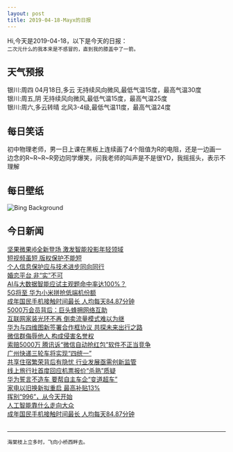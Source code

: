 ```yaml
---
layout: post
title: 2019-04-18-Mayx的日报
---
```


Hi,今天是2019-04-18，以下是今天的日报：<br><small>
二次元什么的我本来是不感冒的，直到我的膝盖中了一箭。</small><!--more-->
## 天气预报
银川:周四 04月18日,多云 无持续风向微风,最低气温15度，最高气温30度<br>银川:周五,阴 无持续风向微风,最低气温15度，最高气温25度<br>银川:周六,多云转晴 北风3-4级,最低气温11度，最高气温24度
## 每日笑话
初中物理老师，男一日上课在黑板上连续画了4个阻值为R的电阻，还是一边画一边念的R~R~R~R旁边同学爆笑，问我老师的叫声是不是很YD，我摇摇头，表示不理解
## 每日壁纸
![Bing Background](https://cn.bing.com/th?id=OHR.HopeValley_EN-US6541382933_1920x1080.jpg&rf=LaDigue_1920x1080.jpg&pid=hp "Hope Valley, Peak District, England (© Daniel_Kay/Getty Images Plus)")
## 今日新闻

[坚果微果i6全新登场 激发智能投影年轻领域](http://it.people.com.cn/n1/2019/0418/c1009-31036248.html)   
[短视频虽短 版权保护不能短](http://it.people.com.cn/n1/2019/0418/c1009-31036424.html)   
[个人信息保护应与技术进步同向同行](http://it.people.com.cn/n1/2019/0418/c1009-31036416.html)   
[婚恋平台 非“实”不可](http://it.people.com.cn/n1/2019/0418/c1009-31036411.html)   
[AI与大数据智能应试主观题命中率达100%？](http://it.people.com.cn/n1/2019/0418/c1009-31036408.html)   
[5G将至 华为小米拼抢低端机份额](http://it.people.com.cn/n1/2019/0418/c1009-31036345.html)   
[成年国民手机接触时间最长 人均每天84.87分钟](http://it.people.com.cn/n1/2019/0418/c1009-31036277.html)   
[5000万会员背后：巨头蜂拥网络互助](http://it.people.com.cn/n1/2019/0418/c1009-31036252.html)   
[互联网家装光环不再 倒卖流量模式难以为继](http://it.people.com.cn/n1/2019/0418/c1009-31036222.html)   
[华为与四维图新签署合作框协议 共探未来出行之路](http://it.people.com.cn/n1/2019/0418/c1009-31036215.html)   
[微信群侮辱他人 构成侵害名誉权](http://it.people.com.cn/n1/2019/0418/c1009-31036203.html)   
[索赔5000万 腾讯诉“微信自动抢红包”软件不正当竞争](http://it.people.com.cn/n1/2019/0418/c1009-31036156.html)   
[广州快递三轮车将实现“四统一”](http://it.people.com.cn/n1/2019/0418/c1009-31036007.html)   
[共享住宿繁荣背后有隐忧 行业发展亟需创新监管](http://it.people.com.cn/n1/2019/0418/c1009-31036067.html)   
[线上旅行社首度回应机票报价“杀熟”质疑](http://it.people.com.cn/n1/2019/0418/c1009-31036022.html)   
[华为誓言不造车 要帮自主车企“变道超车”](http://it.people.com.cn/n1/2019/0418/c1009-31036144.html)   
[家电以旧换新拟重启 最高补贴13%](http://it.people.com.cn/n1/2019/0418/c1009-31035908.html)   
[挥别“996”，从今天开始](http://it.people.com.cn/n1/2019/0418/c1009-31035940.html)   
[人工智能靠什么走向大众](http://it.people.com.cn/n1/2019/0418/c1009-31035950.html)   
[成年国民手机接触时间最长 人均每天84.87分钟](http://it.people.com.cn/n1/2019/0418/c1009-31035964.html)   
<br />

***

<small>海棠枝上立多时，飞向小桥西畔去。</small>
